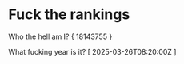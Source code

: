 # Fuck the rankings

Who the hell am I?
{ 18143755 }

What fucking year is it?
[ 2025-03-26T08:20:00Z ]
